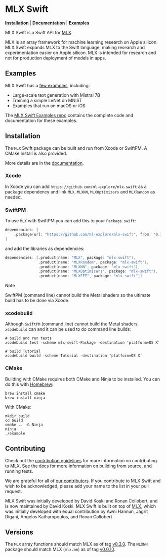 # MLX Swift

[**Installation**](#installation) | [**Documentation**](https://swiftpackageindex.com/ml-explore/mlx-swift/main/documentation/mlx) | [**Examples**](https://swiftpackageindex.com/ml-explore/mlx-swift/main/documentation/mlx/examples)

MLX Swift is a Swift API for [MLX](https://ml-explore.github.io/mlx/build/html/index.html).

MLX is an array framework for machine learning research on Apple
silicon. MLX Swift expands MLX to the Swift language, making research and
experimentation easier on Apple silicon. MLX is intended for research and
not for production deployment of models in apps.

## Examples

MLX Swift has a [few
examples](https://swiftpackageindex.com/ml-explore/mlx-swift/main/documentation/mlx/examples),
including:

- Large-scale text generation with Mistral 7B
- Training a simple LeNet on MNIST
- Examples that run on macOS or iOS

The [MLX Swift Examples repo](https://github.com/ml-explore/mlx-swift-examples)
contains the complete code and documentation for these examples.

## Installation

The ``MLX`` Swift package can be built and run from Xcode or SwiftPM. A CMake install is also provided. 

More details are in the [documentation](https://swiftpackageindex.com/ml-explore/mlx-swift/main/documentation/mlx/install).

### Xcode

In Xcode you can add `https://github.com/ml-explore/mlx-swift` as a package
dependency and link `MLX`, `MLXNN`, `MLXOptimizers` and `MLXRandom` as needed.

### SwiftPM

To use ``MLX`` with SwiftPM you can add this to your `Package.swift`:

```swift
dependencies: [
    .package(url: "https://github.com/ml-explore/mlx-swift", from: "0.10.0")
]
```

and add the libraries as dependencies:

```swift
dependencies: [.product(name: "MLX", package: "mlx-swift"),
               .product(name: "MLXRandom", package: "mlx-swift"),
               .product(name: "MLXNN", package: "mlx-swift"),
               .product(name: "MLXOptimizers", package: "mlx-swift"),
               .product(name: "MLXFFT", package: "mlx-swift")]
```

> [!Note] 
> SwiftPM (command line) cannot build the Metal shaders so the ultimate build has to be done
> via Xcode.

### xcodebuild

Although `SwiftPM` (command line) cannot build the Metal shaders, `xcodebuild` can and
it can be used to do command line builds:

```
# build and run tests
xcodebuild test -scheme mlx-swift-Package -destination 'platform=OS X'

# build Tutorial
xcodebuild build -scheme Tutorial -destination 'platform=OS X'
```

### CMake

Building with CMake requires both CMake and Ninja to be installed. You can do
this with [Homebrew](https://brew.sh/):

```shell
brew install cmake
brew install ninja
```

With CMake:

```shell
mkdir build
cd build
cmake .. -G Ninja
ninja
./example
```

## Contributing 

Check out the [contribution guidelines](CONTRIBUTING.md) for more information
on contributing to MLX. See the
[docs](https://swiftpackageindex.com/ml-explore/mlx-swift/main/documentation/mlx/install) for more
information on building from source, and running tests.

We are grateful for all of [our
contributors](ACKNOWLEDGMENTS.md#Individual-Contributors). If you contribute
to MLX Swift and wish to be acknowledged, please add your name to the list in your
pull request.

MLX Swift was initially developed by David Koski and Ronan Collobert, and is
now maintained by David Koski. MLX Swift is built on top of
[MLX](https://github.com/ml-explore/mlx), which was initially developed with
equal contribution by Awni Hannun, Jagrit Digani, Angelos Katharopoulos, and
Ronan Collobert.

## Versions

The ``MLX`` array functions should match MLX as of tag 
[v0.3.0](https://github.com/ml-explore/mlx/releases/tag/v0.3.0).  The `MLXNN`
package should match MLX (`mlx.nn`) as of tag
[v0.0.10](https://github.com/ml-explore/mlx/releases/tag/v0.0.10).
